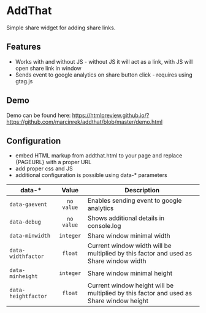 # AddThat

Simple share widget for adding share links.

## Features
* Works with and without JS - without JS it will act as a link, with JS will open share link in window
* Sends event to google analytics on share button click - requires using gtag.js

## Demo
Demo can be found here: https://htmlpreview.github.io/?https://github.com/marcinrek/addthat/blob/master/demo.html

## Configuration
* embed HTML markup from addthat.html to your page and replace {PAGEURL} with a proper URL
* add proper css and JS
* additional configuration is possible using data-* parameters

| data-*              | Value         | Description                                                          |
| ------------------- |:-------------:| -------------------------------------------------------------------- |
| ```data-gaevent```          | ```no value```  | Enables sending event to google analytics |
| ```data-debug```          | ```no value```  | Shows additional details in console.log |
| ```data-minwidth```          | ```integer```  | Share window minimal width |
| ```data-widthfactor```          | ```float```  | Current window width will be multiplied by this factor and used as Share window width  |
| ```data-minheight```          | ```integer```  | Share window minimal height |
| ```data-heightfactor```          | ```float```  | Current window height will be multiplied by this factor and used as Share window height |
